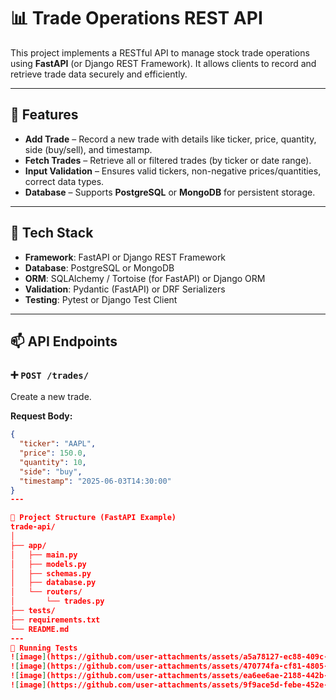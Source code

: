 # 📊 Trade Operations REST API

This project implements a RESTful API to manage stock trade operations using **FastAPI** (or Django REST Framework). It allows clients to record and retrieve trade data securely and efficiently.

---

## 🚀 Features

- **Add Trade** – Record a new trade with details like ticker, price, quantity, side (buy/sell), and timestamp.
- **Fetch Trades** – Retrieve all or filtered trades (by ticker or date range).
- **Input Validation** – Ensures valid tickers, non-negative prices/quantities, correct data types.
- **Database** – Supports **PostgreSQL** or **MongoDB** for persistent storage.

---

## 📌 Tech Stack

- **Framework**: FastAPI or Django REST Framework
- **Database**: PostgreSQL or MongoDB
- **ORM**: SQLAlchemy / Tortoise (for FastAPI) or Django ORM
- **Validation**: Pydantic (FastAPI) or DRF Serializers
- **Testing**: Pytest or Django Test Client

---

## 📫 API Endpoints

### ➕ `POST /trades/`
Create a new trade.

**Request Body:**
```json
{
  "ticker": "AAPL",
  "price": 150.0,
  "quantity": 10,
  "side": "buy",
  "timestamp": "2025-06-03T14:30:00"
}
---

📁 Project Structure (FastAPI Example)
trade-api/
│
├── app/
│   ├── main.py
│   ├── models.py
│   ├── schemas.py
│   ├── database.py
│   └── routers/
│       └── trades.py
├── tests/
├── requirements.txt
└── README.md
---
🧪 Running Tests
![image](https://github.com/user-attachments/assets/a5a78127-ec88-409c-9973-fc3d03d3e319)
![image](https://github.com/user-attachments/assets/470774fa-cf81-4805-9d6b-eace2ef3518d)
![image](https://github.com/user-attachments/assets/ea6ee6ae-2188-442b-8859-01f7a5bf10eb)
![image](https://github.com/user-attachments/assets/9f9ace5d-febe-452e-b72b-8b1ebd8d9e12)



